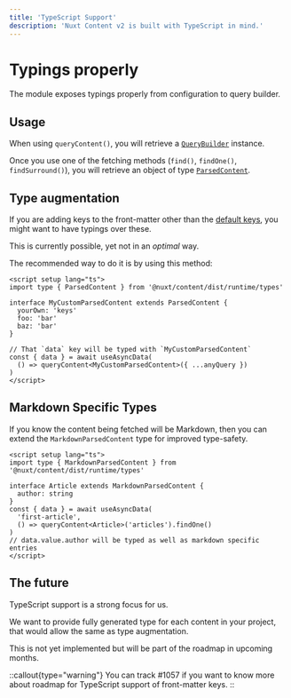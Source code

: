```yaml
---
title: 'TypeScript Support'
description: 'Nuxt Content v2 is built with TypeScript in mind.'
---
```


# Typings properly

The module exposes typings properly from configuration to query builder.

## Usage

When using `queryContent()`, you will retrieve a [`QueryBuilder`](https://github.com/nuxt/content/blob/main/src/runtime/types.d.ts#L128) instance.

Once you use one of the fetching methods (`find()`, `findOne()`, `findSurround()`), you will retrieve an object of type [`ParsedContent`](https://github.com/nuxt/content/blob/main/src/runtime/types.d.ts#L128).

## Type augmentation

If you are adding keys to the front-matter other than the [default keys](/guide/writing/markdown#front-matter), you might want to have typings over these.

This is currently possible, yet not in an _optimal_ way.

The recommended way to do it is by using this method:

```vue
<script setup lang="ts">
import type { ParsedContent } from '@nuxt/content/dist/runtime/types'

interface MyCustomParsedContent extends ParsedContent {
  yourOwn: 'keys'
  foo: 'bar'
  baz: 'bar'
}

// That `data` key will be typed with `MyCustomParsedContent`
const { data } = await useAsyncData(
  () => queryContent<MyCustomParsedContent>({ ...anyQuery })
)
</script>
```

## Markdown Specific Types

If you know the content being fetched will be Markdown, then you can extend the `MarkdownParsedContent` type for improved
type-safety.

```vue
<script setup lang="ts">
import type { MarkdownParsedContent } from '@nuxt/content/dist/runtime/types'

interface Article extends MarkdownParsedContent {
  author: string
}
const { data } = await useAsyncData(
  'first-article',
  () => queryContent<Article>('articles').findOne()
)
// data.value.author will be typed as well as markdown specific entries
</script>
```

## The future

TypeScript support is a strong focus for us.

We want to provide fully generated type for each content in your project, that would allow the same as type augmentation.

This is not yet implemented but will be part of the roadmap in upcoming months.

::callout{type="warning"}
You can track #1057 if you want to know more about roadmap for TypeScript support of front-matter keys.
::
